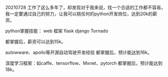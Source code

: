 20210728
工作了这么多年了，却发现对于我来说，找一个合适的工作都不容易，我一定要通过自己的努力，让我可以挑任何的python开发岗位，达到20k的薪资。

python掌握技能：
web 框架
flask django Tornado

都掌握后，薪资可以达到15k。

autowware、apollo等开源自动驾驶开发经验
都掌握后，预计能达到16k。

深度学习框架：如caffe、tensorflow、Mxnet、pytorch
都掌握后，预计能达到18k。


<!--stackedit_data:
eyJoaXN0b3J5IjpbMTMyMzE1ODQxOF19
-->